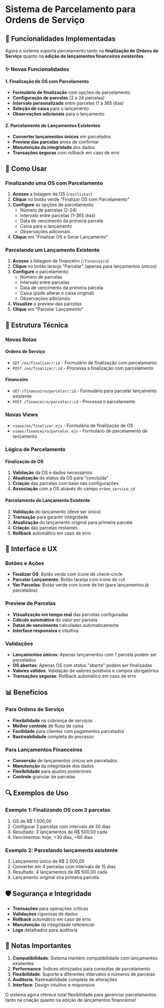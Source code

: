 # Sistema de Parcelamento para Ordens de Serviço

## 🎯 Funcionalidades Implementadas

Agora o sistema suporta parcelamento tanto na **finalização de Ordens de Serviço** quanto na **edição de lançamentos financeiros existentes**.

### ✨ Novas Funcionalidades

#### 1. **Finalização de OS com Parcelamento**
- **Formulário de finalização** com opções de parcelamento
- **Configuração de parcelas** (2 a 24 parcelas)
- **Intervalo personalizado** entre parcelas (1 a 365 dias)
- **Seleção de caixa** para o lançamento
- **Observações adicionais** para o lançamento

#### 2. **Parcelamento de Lançamentos Existentes**
- **Converter lançamentos únicos** em parcelados
- **Preview das parcelas** antes de confirmar
- **Manutenção da integridade** dos dados
- **Transações seguras** com rollback em caso de erro

## 🚀 Como Usar

### Finalizando uma OS com Parcelamento

1. **Acesse** a listagem de OS (`/os/listar`)
2. **Clique** no botão verde "Finalizar OS com Parcelamento" 
3. **Configure** as opções de parcelamento:
   - Número de parcelas (2-24)
   - Intervalo entre parcelas (1-365 dias)
   - Data de vencimento da primeira parcela
   - Caixa para o lançamento
   - Observações adicionais
4. **Clique** em "Finalizar OS e Gerar Lançamento"

### Parcelando um Lançamento Existente

1. **Acesse** a listagem de financeiro (`/financeiro`)
2. **Clique** no botão laranja "Parcelar" (apenas para lançamentos únicos)
3. **Configure** o parcelamento:
   - Número de parcelas
   - Intervalo entre parcelas
   - Data de vencimento da primeira parcela
   - Caixa (pode alterar o caixa original)
   - Observações adicionais
4. **Visualize** o preview das parcelas
5. **Clique** em "Parcelar Lançamento"

## 🔧 Estrutura Técnica

### Novas Rotas

#### Ordens de Serviço
- `GET /os/finalizar/:id` - Formulário de finalização com parcelamento
- `POST /os/finalizar/:id` - Processa a finalização com parcelamento

#### Financeiro
- `GET /financeiro/parcelar/:id` - Formulário para parcelar lançamento existente
- `POST /financeiro/parcelar/:id` - Processa o parcelamento

### Novas Views

- `views/os/finalizar.ejs` - Formulário de finalização de OS
- `views/financeiro/parcelar.ejs` - Formulário de parcelamento de lançamento

### Lógica de Parcelamento

#### Finalização de OS
1. **Validação** da OS e dados necessários
2. **Atualização** do status da OS para "concluída"
3. **Criação** das parcelas com base nas configurações
4. **Associação** com a OS através do campo `ordem_servico_id`

#### Parcelamento de Lançamento Existente
1. **Validação** do lançamento (deve ser único)
2. **Transação** para garantir integridade
3. **Atualização** do lançamento original para primeira parcela
4. **Criação** das parcelas restantes
5. **Rollback** automático em caso de erro

## 🎨 Interface e UX

### Botões e Ações

- **Finalizar OS**: Botão verde com ícone de check-circle
- **Parcelar Lançamento**: Botão laranja com ícone de cut
- **Ver Parcelas**: Botão verde com ícone de list (para lançamentos já parcelados)

### Preview de Parcelas

- **Visualização em tempo real** das parcelas configuradas
- **Cálculo automático** do valor por parcela
- **Datas de vencimento** calculadas automaticamente
- **Interface responsiva** e intuitiva

### Validações

- **Lançamentos únicos**: Apenas lançamentos com 1 parcela podem ser parcelados
- **OS abertas**: Apenas OS com status "aberta" podem ser finalizadas
- **Valores válidos**: Validação de valores positivos e campos obrigatórios
- **Transações seguras**: Rollback automático em caso de erro

## 📊 Benefícios

### Para Ordens de Serviço
- **Flexibilidade** na cobrança de serviços
- **Melhor controle** de fluxo de caixa
- **Facilidade** para clientes com pagamentos parcelados
- **Rastreabilidade** completa do processo

### Para Lançamentos Financeiros
- **Conversão** de lançamentos únicos em parcelados
- **Manutenção** da integridade dos dados
- **Flexibilidade** para ajustes posteriores
- **Controle** granular de parcelas

## 🔍 Exemplos de Uso

### Exemplo 1: Finalizando OS com 3 parcelas
1. OS de R$ 1.500,00
2. Configurar 3 parcelas com intervalo de 30 dias
3. Resultado: 3 lançamentos de R$ 500,00 cada
4. Vencimentos: hoje, +30 dias, +60 dias

### Exemplo 2: Parcelando lançamento existente
1. Lançamento único de R$ 2.000,00
2. Converter em 4 parcelas com intervalo de 15 dias
3. Resultado: 4 lançamentos de R$ 500,00 cada
4. Lançamento original vira primeira parcela

## 🛡️ Segurança e Integridade

- **Transações** para operações críticas
- **Validações** rigorosas de dados
- **Rollback** automático em caso de erro
- **Manutenção** da integridade referencial
- **Logs** detalhados para auditoria

## 📝 Notas Importantes

1. **Compatibilidade**: Sistema mantém compatibilidade com lançamentos existentes
2. **Performance**: Índices otimizados para consultas de parcelamento
3. **Flexibilidade**: Suporte a diferentes intervalos e números de parcelas
4. **Auditoria**: Rastreabilidade completa de alterações
5. **Interface**: Design intuitivo e responsivo

O sistema agora oferece total flexibilidade para gerenciar parcelamentos tanto na criação quanto na edição de lançamentos financeiros!

